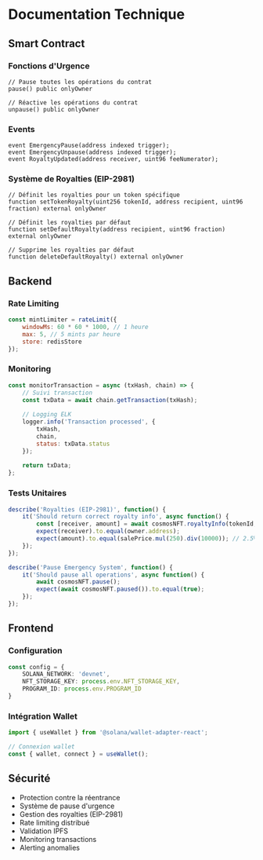 # Documentation Technique

## Smart Contract

### Fonctions d'Urgence
```solidity
// Pause toutes les opérations du contrat
pause() public onlyOwner

// Réactive les opérations du contrat
unpause() public onlyOwner
```

### Events
```solidity
event EmergencyPause(address indexed trigger);
event EmergencyUnpause(address indexed trigger);
event RoyaltyUpdated(address receiver, uint96 feeNumerator);
```

### Système de Royalties (EIP-2981)
```solidity
// Définit les royalties pour un token spécifique
function setTokenRoyalty(uint256 tokenId, address recipient, uint96 fraction) external onlyOwner

// Définit les royalties par défaut
function setDefaultRoyalty(address recipient, uint96 fraction) external onlyOwner

// Supprime les royalties par défaut
function deleteDefaultRoyalty() external onlyOwner
```

## Backend

### Rate Limiting
```javascript
const mintLimiter = rateLimit({
    windowMs: 60 * 60 * 1000, // 1 heure
    max: 5, // 5 mints par heure
    store: redisStore
});
```

### Monitoring
```javascript
const monitorTransaction = async (txHash, chain) => {
    // Suivi transaction
    const txData = await chain.getTransaction(txHash);
    
    // Logging ELK
    logger.info('Transaction processed', {
        txHash,
        chain,
        status: txData.status
    });
    
    return txData;
};
```

### Tests Unitaires
```javascript
describe('Royalties (EIP-2981)', function() {
    it('Should return correct royalty info', async function() {
        const [receiver, amount] = await cosmosNFT.royaltyInfo(tokenId, salePrice);
        expect(receiver).to.equal(owner.address);
        expect(amount).to.equal(salePrice.mul(250).div(10000)); // 2.5%
    });
});

describe('Pause Emergency System', function() {
    it('Should pause all operations', async function() {
        await cosmosNFT.pause();
        expect(await cosmosNFT.paused()).to.equal(true);
    });
});
```

## Frontend

### Configuration
```typescript
const config = {
    SOLANA_NETWORK: 'devnet',
    NFT_STORAGE_KEY: process.env.NFT_STORAGE_KEY,
    PROGRAM_ID: process.env.PROGRAM_ID
}
```

### Intégration Wallet
```typescript
import { useWallet } from '@solana/wallet-adapter-react';

// Connexion wallet
const { wallet, connect } = useWallet();
```

## Sécurité

- Protection contre la réentrance
- Système de pause d'urgence
- Gestion des royalties (EIP-2981)
- Rate limiting distribué
- Validation IPFS
- Monitoring transactions
- Alerting anomalies
